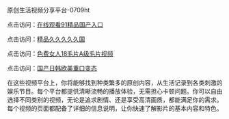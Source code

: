 原创生活视频分享平台-0709ht

点击访问：<a href="https://heiliaowt0d7p.pages.dev">在线观看91精品国产入口</a>

点击访问：<a href="https://heiliaoga6s9v.pages.dev">精品久久久久久国</a>

点击访问：<a href="https://heiliaoow5kzm.pages.dev">色费女人18毛片A级毛片视频</a>

点击访问：<a href="https://heiliao2dmwwy.pages.dev">国产日韩欧美重口变态</a>

在这些视频平台上，你将能够找到种类繁多的原创内容，从生活记录到各类刺激的娱乐节目。每个平台都提供清晰流畅的播放体验，无需担心卡顿问题。你可以自由选择不同类别的视频，无论是追求剧情、还是享受高清画质，都能满足你的需求。每个视频的页面都配备了详细的信息说明，让你快速了解影片的基本内容和特色。

<span style="display:none;">[Canonical link](https://github.com/mt20250709/mt12 ）</span>
